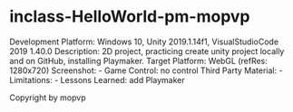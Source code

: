 # inclass-HelloWorld-pm-mopvp

Development Platform: Windows 10, Unity 2019.1.14f1, VisualStudioCode 2019 1.40.0 Description: 2D project, practicing create unity project locally and on GitHub, installing Playmaker. Target Platform: WebGL (refRes: 1280x720) Screenshot: - Game Control: no control Third Party Material: - Limitations: - Lessons Learned: add Playmaker

Copyright by mopvp